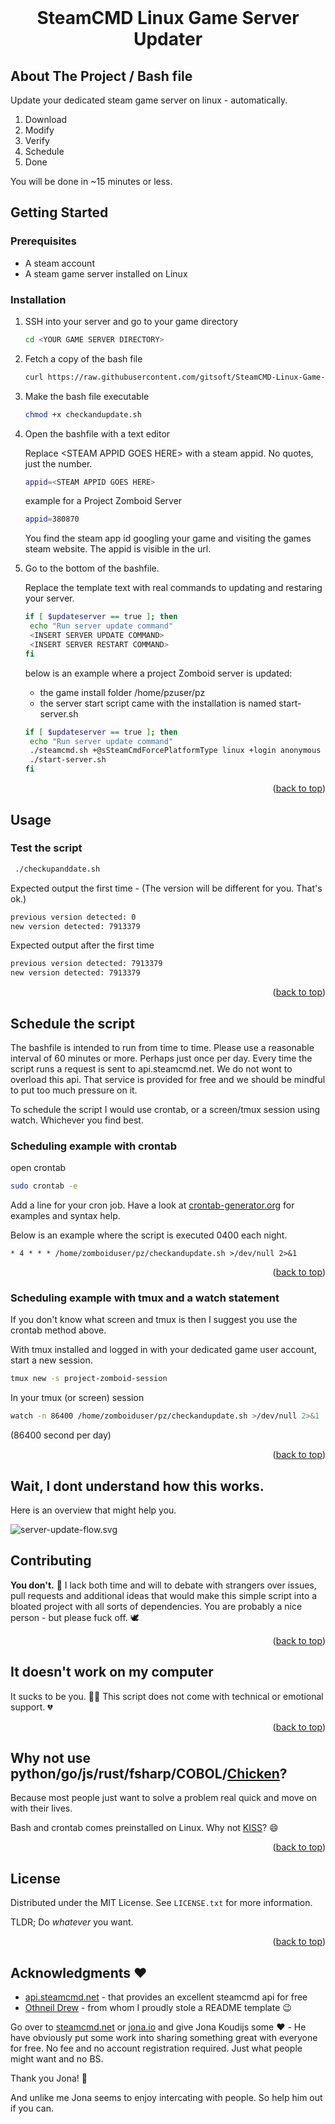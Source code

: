 <div id="top"></div>
<br />
<div align="center">
  <h1 align="center">SteamCMD Linux Game Server Updater</h3>
</div>

<!-- ABOUT THE PROJECT -->

## About The Project / Bash file

Update your dedicated steam game server on linux - automatically.

1. Download
2. Modify
3. Verify
4. Schedule
5. Done

You will be done in ~15 minutes or less.

<!-- GETTING STARTED -->

## Getting Started

### Prerequisites

- A steam account
- A steam game server installed on Linux

### Installation

1. SSH into your server and go to your game directory

   ```sh
   cd <YOUR GAME SERVER DIRECTORY>
   ```

2. Fetch a copy of the bash file
   ```sh
   curl https://raw.githubusercontent.com/gitsoft/SteamCMD-Linux-Game-Server-Updater/main/checkandupdate.sh --output checkandupdate.sh
   ```
3. Make the bash file executable

   ```sh
   chmod +x checkandupdate.sh
   ```

4. Open the bashfile with a text editor

   Replace \<STEAM APPID GOES HERE\> with a steam appid. No quotes, just the number.

   ```sh
   appid=<STEAM APPID GOES HERE>
   ```

   example for a Project Zomboid Server

   ```sh
   appid=380870
   ```

   You find the steam app id googling your game and visiting the games steam website. The appid is visible in the url.

5. Go to the bottom of the bashfile.

   Replace the template text with real commands to updating and restaring your server.

   ```sh
   if [ $updateserver == true ]; then
    echo "Run server update command"
    <INSERT SERVER UPDATE COMMAND>
    <INSERT SERVER RESTART COMMAND>
   fi
   ```

   below is an example where a project Zomboid server is updated:

   - the game install folder /home/pzuser/pz
   - the server start script came with the installation is named start-server.sh

   ```sh
   if [ $updateserver == true ]; then
    echo "Run server update command"
    ./steamcmd.sh +@sSteamCmdForcePlatformType linux +login anonymous +force_install_dir /home/pzuser/pz +app_update 380870 validate +quit
    ./start-server.sh
   fi
   ```

<p align="right">(<a href="#top">back to top</a>)</p>

<!-- USAGE EXAMPLES -->

## Usage

### Test the script

```sh
 ./checkupanddate.sh
```

Expected output the first time - (The version will be different for you. That's ok.)

```sh
previous version detected: 0
new version detected: 7913379
```

Expected output after the first time

```sh
previous version detected: 7913379
new version detected: 7913379
```

<p align="right">(<a href="#top">back to top</a>)</p>

## Schedule the script

The bashfile is intended to run from time to time. Please use a reasonable interval of 60 minutes or more. Perhaps just once per day. Every time the script runs a request is sent to api.steamcmd.net. We do not wont to overload this api. That service is provided for free and we should be mindful to put too much pressure on it.

To schedule the script I would use crontab, or a screen/tmux session using watch. Whichever you find best.

### Scheduling example with crontab

open crontab

```sh
sudo crontab -e
```

Add a line for your cron job. Have a look at [crontab-generator.org](https://crontab-generator.org) for examples and syntax help.

Below is an example where the script is executed 0400 each night.

```text
* 4 * * * /home/zomboiduser/pz/checkandupdate.sh >/dev/null 2>&1
```

<p align="right">(<a href="#top">back to top</a>)</p>

### Scheduling example with tmux and a watch statement

If you don't know what screen and tmux is then I suggest you use the crontab method above.

With tmux installed and logged in with your dedicated game user account, start a new session.

```sh
tmux new -s project-zomboid-session
```

In your tmux (or screen) session

```sh
watch -n 86400 /home/zomboiduser/pz/checkandupdate.sh >/dev/null 2>&1
```

(86400 second per day)

<p align="right">(<a href="#top">back to top</a>)</p>

<!-- CONTRIBUTING -->

## Wait, I dont understand how this works.

Here is an overview that might help you.

![server-update-flow.svg](https://raw.githubusercontent.com/gitsoft/SteamCMD-Linux-Game-Server-Updater/master/server-update-flow.svg)

## Contributing

**You don't.** 🙂 I lack both time and will to debate with strangers over issues, pull requests and additional ideas that would make this simple script into a bloated project with all sorts of dependencies. You are probably a nice person - but please fuck off. 🕊️

<p align="right">(<a href="#top">back to top</a>)</p>

## It doesn't work on my computer

It sucks to be you. 🤷‍♂️ This script does not come with technical or emotional support. :broken_heart:

<p align="right">(<a href="#top">back to top</a>)</p>

## Why not use python/go/js/rust/fsharp/COBOL/[Chicken](https://esolangs.org/wiki/Chicken)?

Because most people just want to solve a problem real quick and move on with their lives.

Bash and crontab comes preinstalled on Linux. Why not [KISS](https://en.wikipedia.org/wiki/KISS_principle)? :smile:

<p align="right">(<a href="#top">back to top</a>)</p>

<!-- LICENSE -->

## License

Distributed under the MIT License. See `LICENSE.txt` for more information.

TLDR; Do _whatever_ you want.

<p align="right">(<a href="#top">back to top</a>)</p>

<!-- ACKNOWLEDGMENTS -->

## Acknowledgments :heart:

- [api.steamcmd.net](https://api.steamcmd.net) - that provides an excellent steamcmd api for free
- [Othneil Drew](https://github.com/othneildrew/Best-README-Template) - from whom I proudly stole a README template :wink:

Go over to [steamcmd.net](https://www.steamcmd.net/) or [jona.io](https://www.jona.io/) and give Jona Koudijs some :heart: - He have obviously put some work into sharing something great with everyone for free. No fee and no account registration required. Just what people might want and no BS.

Thank you Jona! :pray:

And unlike me Jona seems to enjoy intercating with people. So help him out if you can.
